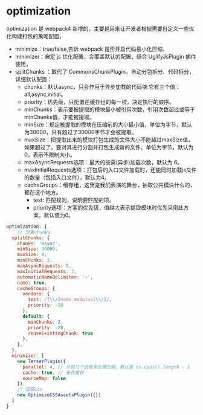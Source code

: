 # optimization

optimization 是 webpack4 新增的，主要是用来让开发者根据需要自定义一些优化构建打包的策略配置，

- minimize：true/false,告诉 webpack 是否开启代码最小化压缩，
- minimizer：自定 js 优化配置，会覆盖默认的配置，结合 UglifyJsPlugin 插件使用，
- splitChunks ：取代了 CommonsChunkPlugin，自动分包拆分、代码拆分，详细默认配置：
    - chunks：默认async，只会作用于异步加载的代码块:它有三个值：all,async,initial。
    - priority：优先级，只配置在缓存组的每一项，决定执行的顺序。
    - minChunks：表示要被提取的模块最小被引用次数，引用次数超过或等于minChunks值，才能被提取。
    - minSize：规定被提取的模块在压缩前的大小最小值，单位为字节，默认为30000，只有超过了30000字节才会被提取。
    - maxSize：把提取出来的模块打包生成的文件大小不能超过maxSize值，如果超过了，要对其进行分割并打包生成新的文件。单位为字节，默认为0，表示不限制大小。
    - maxAsyncRequests选项：最大的按需(异步)加载次数，默认为 6。
    - maxInitialRequests选项：打包后的入口文件加载时，还能同时加载js文件的数量（包括入口文件），默认为4。
    - cacheGroups：缓存组，这里是我们表演的舞台，抽取公共模块什么的，都在这个地方。
        - test: 匹配规则，说明要匹配的项。
        - priority选项：方案的优先级，值越大表示提取模块时优先采用此方案。默认值为0。

```js
optimization: {
    // 分离chunks
  splitChunks: {
    chunks: 'async',
    minSize: 30000,
    maxSize: 0,
    minChunks: 1,
    maxAsyncRequests: 5,
    maxInitialRequests: 3,
    automaticNameDelimiter: '~',
    name: true,
    cacheGroups: {
      vendors: {
        test: /[\\/]node_modules[\\/]/,
        priority: -10
      },
      default: {
        minChunks: 2,
        priority: -20,
        reuseExistingChunk: true
      },
    },
  },
  minimizer: [
    new TerserPlugin({
      parallel: 4, // 开启几个进程来处理压缩，默认是 os.cpus().length - 1
      cache: true, // 是否缓存
      sourceMap: false
    }),
    // 压缩css
    new OptimizeCSSAssetsPlugin({})
  ]
}
```

